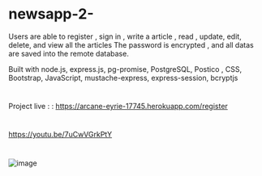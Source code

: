 # newsapp-2-
Users are able to register , sign in , write a article , read , update, edit, delete, and view all the articles The password is encrypted , and all datas are saved into the remote database.

Built with node.js, express.js, pg-promise, PostgreSQL, Postico , CSS, Bootstrap, JavaScript, mustache-express, express-session, bcryptjs

#

Project live : : https://arcane-eyrie-17745.herokuapp.com/register

#

https://youtu.be/7uCwVGrkPtY
#
![image](https://user-images.githubusercontent.com/54459398/88718400-87a54700-d0e7-11ea-880b-b5a2db30ccb5.png)
